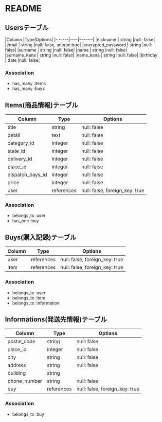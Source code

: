 # README

## Usersテーブル

|Column   |Type|Options|
|-   -----|----|-------|
|nickname | string |null: false|
|email    | string |null: false, unique:true|
|encrypted_password | string |null: false|
|surname  | string |null: false|
|name     | string |null: false|
|surname_kana | string |null: false|
|name_kana | string |null: false|
|birthday | date   |null: false|

### Association
- has_many :items
- has_many :buys


## Items(商品情報)テーブル

|Column       |Type|Options|
|-------------|----|-------|
|title        | string |null: false|
|detail       | text   |null: false|
|category_id  | integer |null: false|
|state_id     | integer |null: false|
|delivery_id  | integer |null: false|
|place_id     | integer |null: false|
|dispatch_days_id | integer |null: false|
|price        | integer |null: false|
|user         | references |null: false, foreign_key: true|


### Association
- belongs_to :user
- has_one :buy



## Buys(購入記録)テーブル

|Column          |Type        |Options|
|---------------|------------|-------|
|user  | references |null: false, foreign_key: true|
|item  | references |null: false, foreign_key: true|

### Association

- belongs_to :user
- belongs_to :item
- belongs_to :information


## Informations(発送先情報)テーブル

|Column        |Type        |Options|
|-------------|------------|-------|
|postal_code  | string     |null: false|
|place_id     | integer    |null: false|
|city         | string     |null: false|
|address      | string     |null: false|
|building     | string     |           |
|phone_number | string     |null: false|
|buy          | references |null: false, foreign_key: true|

### Association

- belongs_to :buy
